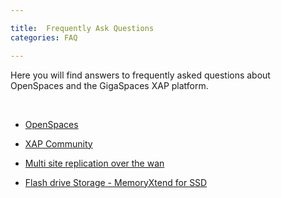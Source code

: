 ```yaml
---

title:  Frequently Ask Questions
categories: FAQ

---
```


Here you will find answers to frequently asked questions about OpenSpaces and the GigaSpaces XAP platform.

<br>



- [OpenSpaces](./openspaces-faq.html)

- [XAP Community](./xap-community-faq.html)

- [Multi site replication over the wan](./multi-site-replication-over-the-wan-faq.html)

- [Flash drive Storage - MemoryXtend for SSD](./blobstore-cache-policy-faq.html)
